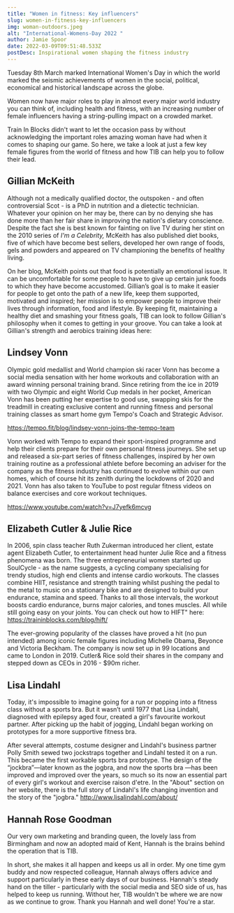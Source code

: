 ```yaml
---
title: "Women in fitness: Key influencers"
slug: women-in-fitness-key-influencers
img: woman-outdoors.jpeg
alt: "International-Womens-Day 2022 "
author: Jamie Spoor
date: 2022-03-09T09:51:48.533Z
postDesc: Inspirational women shaping the fitness industry
---
```

Tuesday 8th March marked International Women's Day in which the world marked the seismic achievements of women in the social, political, economical and historical landscape across the globe.

Women now have major roles to play in almost every major world industry you can think of, including health and fitness, with an increasing number of female influencers having a string-pulling impact on a crowded market.

Train In Blocks didn't want to let the occasion pass by without acknowledging the important roles amazing woman have had when it comes to shaping our game. So here, we take a look at just a few key female figures from the world of fitness and how TIB can help you to follow their lead.

## Gillian McKeith

Although not a medically qualified doctor, the outspoken - and often controversial Scot - is a PhD in nutrition and a dietectic technician. Whatever your opinion on her may be, there can by no denying she has done more than her fair share in improving the nation's dietary conscience. Despite the fact she is best known for fainting on live TV during her stint on the 2010 series of *I'm a Celebrity,* McKeith has also published diet books, five of which have become best sellers, developed her own range of foods, gels and powders and appeared on TV championing the benefits of healthy living.

On her blog, McKeith points out that food is potentially an emotional issue. It can be uncomfortable for some people to have to give up certain junk foods to which they have become accustomed. Gillian’s goal is to make it easier for people to get onto the path of a new life, keep them supported, motivated and inspired; her mission is to empower people to improve their lives through information, food and lifestyle. By keeping fit, maintaining a healthy diet and smashing your fitness goals, TIB can look to follow Gillian's philosophy when it comes to getting in your groove. You can take a look at Gillian's strength and aerobics training ideas here: [](https://gillianmckeith.com/your-body/fitness/home-exercise/)

## Lindsey Vonn

Olympic gold medallist and World champion ski racer Vonn has become a social media sensation with her home workouts and collaboration with an award winning personal training brand. 
Since retiring from the ice in 2019 with two Olympic and eight World Cup medals in her pocket, American Vonn has been putting her expertise to good use, swapping skis for the treadmill in creating exclusive content and running fitness and personal training classes as smart home gym Tempo's Coach and Strategic Advisor. 

<https://tempo.fit/blog/lindsey-vonn-joins-the-tempo-team>

Vonn worked with Tempo to expand their sport-inspired programme and help their clients prepare for their own personal fitness journeys. She set up and released a six-part series of fitness challenges, inspired by her own training routine as a professional athlete before becoming an adviser for the company as the fitness industry has continued to evolve within our own homes, which of course hit its zenith during the lockdowns of 2020 and 2021. Vonn has also taken to YouTube to post regular fitness videos on balance exercises and core workout techniques.

<https://www.youtube.com/watch?v=J7yefk6mcvg>

## Elizabeth Cutler & Julie Rice

In 2006, spin class teacher Ruth Zukerman introduced her client, estate agent Elizabeth Cutler, to entertainment head hunter Julie Rice and a fitness phenomena was born. The three entrepreneurial women started up SoulCycle - as the name suggests, a cycling company specialising for trendy studios, high end clients and intense cardio workouts. The classes combine HIIT, resistance and strength training whilst pushing the pedal to the metal to music on a stationary bike and are designed to build your endurance, stamina and speed. Thanks to all those intervals, the workout boosts cardio endurance, burns major calories, and tones muscles. All while still going easy on your joints. You can check out how to HIFT" here: <https://traininblocks.com/blog/hift/>

The ever-growing popularity of the classes have proved a hit (no pun intended) among iconic female figures including Michelle Obama, Beyonce and Victoria Beckham. The company is now set up in 99 locations and came to London in 2019. Cutler& Rice sold their shares in the company and stepped down as CEOs in 2016 - $90m richer.

## Lisa Lindahl

Today, it's impossible to imagine going for a run or popping into a fitness class without a sports bra. But it wasn’t until 1977 that Lisa Lindahl, diagnosed with epilepsy aged four, created a girl's favourite workout partner. After picking up the habit of jogging, Lindahl began working on prototypes for a more supportive fitness bra.

After several attempts, costume designer and Lindahl's business partner Polly Smith sewed two jockstraps together and Lindahl tested it on a run. This became the first workable sports bra prototype. The design of the “jockbra”—later known as the jogbra, and now the sports bra —has been improved and improved over the years, so much so its now an essential part of every girl's workout and exercise raison d'etre. In the "About" section on her website, there is the full story of Lindahl's life changing invention and the story of the "jogbra."  <http://www.lisalindahl.com/about/>

## Hannah Rose Goodman

Our very own marketing and branding queen, the lovely lass from Birmingham and now an adopted maid of Kent, Hannah  is the brains behind the operation that is TIB.

 In short, she makes it all happen and keeps us all in order. My one time gym buddy and now respected colleague, Hannah always offers advice and support particularly in these early days of our business. Hannah's steady hand on the tiller - particularly with the social media and SEO side of us, has helped to keep us running. Without her, TIB wouldn't be where we are now as we continue to grow. Thank you Hannah and well done! You're a star.